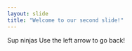 ```yaml
---
layout: slide
title: "Welcome to our second slide!"
---
```

Sup ninjas
Use the left arrow to go back!
